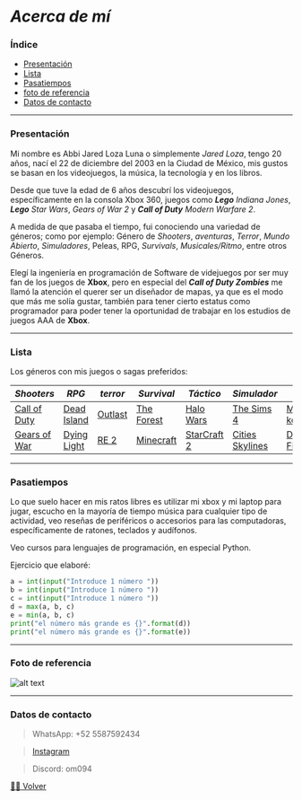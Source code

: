 
# **_Acerca de mí_**

### **Índice**
- [Presentación](#Presentación)
- [Lista](#lista)
- [Pasatiempos](#pasatiempos)
- [foto de referencia](#foto-de-referencia)
- [Datos de contacto](#datos-de-contacto)

---

### **Presentación**

Mi nombre es Abbi Jared Loza Luna o simplemente *Jared Loza*, tengo 20 años, nací el 22 de diciembre del 2003 en la Ciudad de México, mis gustos se basan en los videojuegos, la música, la tecnología y en los libros.

Desde que tuve la edad de 6 años descubrí los videojuegos, específicamente en la consola Xbox 360, juegos como _**Lego** Indiana Jones_, _**Lego** Star Wars_, _Gears of War 2_  y _**Call of Duty** Modern Warfare 2_.

A medida de que pasaba el tiempo, fui conociendo una variedad de géneros; como por ejemplo: Género de _Shooters_, _aventuras_, _Terror_, _Mundo Abierto_, _Simuladores_, Peleas, RPG, _Survivals_, _Musicales/Ritmo_, entre otros Géneros.

Elegí la ingeniería en programación de Software de videjuegos por ser muy fan de los juegos de **Xbox**, pero en especial del _**Call of Duty Zombies**_ me llamó la atención el querer ser un diseñador de mapas, ya que es el modo que más me solía gustar, también para tener cierto estatus como programador para poder tener la oportunidad de trabajar en los estudios de juegos AAA de **Xbox**.



---


### **Lista**
Los géneros con mis juegos o sagas preferidos:

| _Shooters_    | _RPG_       | _terror_  | _Survival_  | _Táctico_  | _Simulador_  |   _Peleas_             |
| ------------  | ----------  | --------- | ----------- | ---------- | -----------  | --------------------    |
| [Call of Duty](https://www.callofduty.com/es)  | [Dead Island](https://www.xbox.com/es-MX/games/store/dead-island-definitive-edition/bs7f51g3dp8r) | [Outlast](https://www.xbox.com/es-MX/games/store/outlast/BP3GH4D3HP2H)  | [The Forest](https://store.steampowered.com/agecheck/app/242760/)  | [Halo Wars](https://www.xbox.com/es-mx/games/store/halo-wars-2/9nblggh5wmkm?ef_id=_k_CjwKCAiAuNGuBhAkEiwAGId4asX01yB6W_nm2Z-cVhuR-DKPSygTjfJCRt4caAhSVqN7UKmH6xalPBoCdrUQAvD_BwE_k_&OCID=AIDcmm3jadyopc_SEM__k_CjwKCAiAuNGuBhAkEiwAGId4asX01yB6W_nm2Z-cVhuR-DKPSygTjfJCRt4caAhSVqN7UKmH6xalPBoCdrUQAvD_BwE_k_&gad_source=1&gclid=CjwKCAiAuNGuBhAkEiwAGId4asX01yB6W_nm2Z-cVhuR-DKPSygTjfJCRt4caAhSVqN7UKmH6xalPBoCdrUQAvD_BwE)  | [The Sims 4](https://store.steampowered.com/app/1222670/The_Sims_4/?l=spanish)  |    [Mortal kombat X](https://www.xbox.com/es-MX/games/store/mortal-kombat-x/C01Z9J8S9BJP)    |
| [Gears of War](https://www.gearsofwar.com/es-es/games)  | [Dying Light](https://dyinglightgame.com/mx/) | [RE 2](https://www.xbox.com/es-MX/games/store/resident-evil-2/BWMH951M3G3P/0001)  | [Minecraft](https://www.minecraft.net/es-es)   | [StarCraft 2](https://starcraft.blizzard.com/es-es/)  | [Cities Skylines](https://store.steampowered.com/app/255710/Cities_Skylines/) | [DragonBall Fighterz](https://www.xbox.com/es-MX/games/store/dragon-ball-fighterz/bzrk5c951kk7) |

---

### **Pasatiempos**

Lo que suelo hacer en mis ratos libres es utilizar mi xbox y mi laptop para jugar, escucho en la mayoría de tiempo música para cualquier tipo de actividad, veo reseñas de periféricos o accesorios para las computadoras, específicamente de ratones, teclados y audífonos.

Veo cursos para lenguajes de programación, en especial Python.

Ejercicio que elaboré:

```Python
a = int(input("Introduce 1 número "))
b = int(input("Introduce 1 número "))
c = int(input("Introduce 1 número "))
d = max(a, b, c)
e = min(a, b, c)
print("el número más grande es {}".format(d))
print("el número más grande es {}".format(e))
```

---

### **Foto de referencia**

![alt text](Mía-1.jpg)

---

### **Datos de contacto**

>WhatsApp: +52 5587592434

>[Instagram](https://www.instagram.com/mason.l0/)

>Discord: om094

[☝🏻 Volver](#acerca-de-mí)